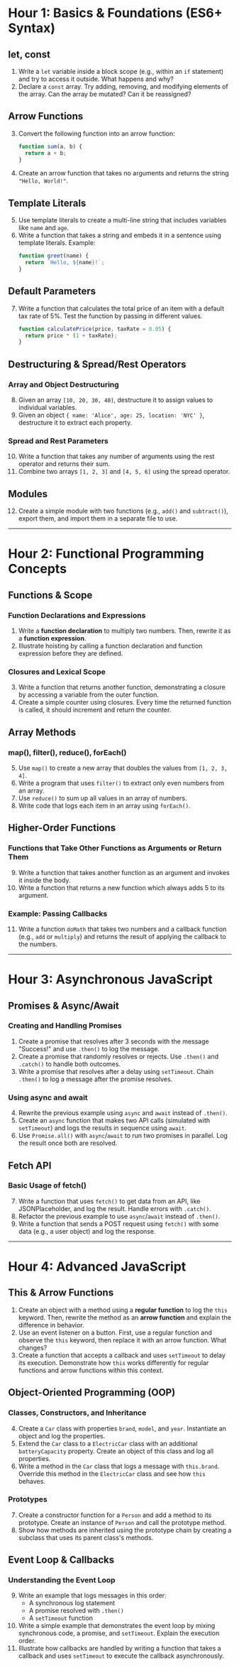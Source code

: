 # Hour 1: Basics & Foundations (ES6+ Syntax)

## let, const
1. Write a `let` variable inside a block scope (e.g., within an `if` statement) and try to access it outside. What happens and why?
2. Declare a `const` array. Try adding, removing, and modifying elements of the array. Can the array be mutated? Can it be reassigned?

## Arrow Functions
3. Convert the following function into an arrow function:
    ```javascript
    function sum(a, b) {
      return a + b;
    }
    ```
4. Create an arrow function that takes no arguments and returns the string `"Hello, World!"`.

## Template Literals
5. Use template literals to create a multi-line string that includes variables like `name` and `age`.
6. Write a function that takes a string and embeds it in a sentence using template literals. Example:
    ```javascript
    function greet(name) {
      return `Hello, ${name}!`;
    }
    ```

## Default Parameters
7. Write a function that calculates the total price of an item with a default tax rate of 5%. Test the function by passing in different values.
    ```javascript
    function calculatePrice(price, taxRate = 0.05) {
      return price * (1 + taxRate);
    }
    ```

## Destructuring & Spread/Rest Operators

### Array and Object Destructuring
8. Given an array `[10, 20, 30, 40]`, destructure it to assign values to individual variables.
9. Given an object `{ name: 'Alice', age: 25, location: 'NYC' }`, destructure it to extract each property.

### Spread and Rest Parameters
10. Write a function that takes any number of arguments using the rest operator and returns their sum.
11. Combine two arrays `[1, 2, 3]` and `[4, 5, 6]` using the spread operator.

## Modules
12. Create a simple module with two functions (e.g., `add()` and `subtract()`), export them, and import them in a separate file to use.

---

# Hour 2: Functional Programming Concepts

## Functions & Scope

### Function Declarations and Expressions
1. Write a **function declaration** to multiply two numbers. Then, rewrite it as a **function expression**.
2. Illustrate hoisting by calling a function declaration and function expression before they are defined.

### Closures and Lexical Scope
3. Write a function that returns another function, demonstrating a closure by accessing a variable from the outer function.
4. Create a simple counter using closures. Every time the returned function is called, it should increment and return the counter.

## Array Methods

### map(), filter(), reduce(), forEach()
5. Use `map()` to create a new array that doubles the values from `[1, 2, 3, 4]`.
6. Write a program that uses `filter()` to extract only even numbers from an array.
7. Use `reduce()` to sum up all values in an array of numbers.
8. Write code that logs each item in an array using `forEach()`.

## Higher-Order Functions

### Functions that Take Other Functions as Arguments or Return Them
9. Write a function that takes another function as an argument and invokes it inside the body.
10. Write a function that returns a new function which always adds 5 to its argument.

### Example: Passing Callbacks
11. Write a function `doMath` that takes two numbers and a callback function (e.g., `add` or `multiply`) and returns the result of applying the callback to the numbers.

---

# Hour 3: Asynchronous JavaScript

## Promises & Async/Await

### Creating and Handling Promises
1. Create a promise that resolves after 3 seconds with the message "Success!" and use `.then()` to log the message.
2. Create a promise that randomly resolves or rejects. Use `.then()` and `.catch()` to handle both outcomes.
3. Write a promise that resolves after a delay using `setTimeout`. Chain `.then()` to log a message after the promise resolves.

### Using async and await
4. Rewrite the previous example using `async` and `await` instead of `.then()`.
5. Create an `async` function that makes two API calls (simulated with `setTimeout`) and logs the results in sequence using `await`.
6. Use `Promise.all()` with `async`/`await` to run two promises in parallel. Log the result once both are resolved.

## Fetch API

### Basic Usage of fetch()
7. Write a function that uses `fetch()` to get data from an API, like JSONPlaceholder, and log the result. Handle errors with `.catch()`.
8. Refactor the previous example to use `async`/`await` instead of `.then()`.
9. Write a function that sends a POST request using `fetch()` with some data (e.g., a user object) and log the response.

---

# Hour 4: Advanced JavaScript

## This & Arrow Functions

1. Create an object with a method using a **regular function** to log the `this` keyword. Then, rewrite the method as an **arrow function** and explain the difference in behavior.
2. Use an event listener on a button. First, use a regular function and observe the `this` keyword, then replace it with an arrow function. What changes?
3. Create a function that accepts a callback and uses `setTimeout` to delay its execution. Demonstrate how `this` works differently for regular functions and arrow functions within this context.

## Object-Oriented Programming (OOP)

### Classes, Constructors, and Inheritance
4. Create a `Car` class with properties `brand`, `model`, and `year`. Instantiate an object and log the properties.
5. Extend the `Car` class to a `ElectricCar` class with an additional `batteryCapacity` property. Create an object of this class and log all properties.
6. Write a method in the `Car` class that logs a message with `this.brand`. Override this method in the `ElectricCar` class and see how `this` behaves.

### Prototypes
7. Create a constructor function for a `Person` and add a method to its prototype. Create an instance of `Person` and call the prototype method.
8. Show how methods are inherited using the prototype chain by creating a subclass that uses its parent class's methods.

## Event Loop & Callbacks

### Understanding the Event Loop
9. Write an example that logs messages in this order:
   - A synchronous log statement
   - A promise resolved with `.then()`
   - A `setTimeout` function
10. Write a simple example that demonstrates the event loop by mixing synchronous code, a promise, and `setTimeout`. Explain the execution order.
11. Illustrate how callbacks are handled by writing a function that takes a callback and uses `setTimeout` to execute the callback asynchronously.

